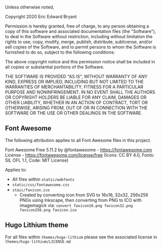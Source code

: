 Unless otherwise noted,

Copyright 2020 Eric Edward Bryant

Permission is hereby granted, free of charge, to any person obtaining a copy of
this software and associated documentation files (the "Software"), to deal in
the Software without restriction, including without limitation the rights to
use, copy, modify, merge, publish, distribute, sublicense, and/or sell copies of
the Software, and to permit persons to whom the Software is furnished to do so,
subject to the following conditions:

The above copyright notice and this permission notice shall be included in all
copies or substantial portions of the Software.

THE SOFTWARE IS PROVIDED "AS IS", WITHOUT WARRANTY OF ANY KIND, EXPRESS OR
IMPLIED, INCLUDING BUT NOT LIMITED TO THE WARRANTIES OF MERCHANTABILITY, FITNESS
FOR A PARTICULAR PURPOSE AND NONINFRINGEMENT. IN NO EVENT SHALL THE AUTHORS OR
COPYRIGHT HOLDERS BE LIABLE FOR ANY CLAIM, DAMAGES OR OTHER LIABILITY, WHETHER
IN AN ACTION OF CONTRACT, TORT OR OTHERWISE, ARISING FROM, OUT OF OR IN
CONNECTION WITH THE SOFTWARE OR THE USE OR OTHER DEALINGS IN THE SOFTWARE.


Font Awesome
--------------------------------------------------------------------------------

The following attribution applies to all Font Awesome files in this project.

Font Awesome Free 5.11.2 by @fontawesome - https://fontawesome.com
License - https://fontawesome.com/license/free (Icons: CC BY 4.0, Fonts: SIL
OFL 1.1, Code: MIT License)

Applies to:

- All files within `static/webfonts`
- `static/css/fontawesome.css`
- `staic/favicon.ico`
    - Created by converting icon from SVG to 16x16, 32x32, 256x256 PNGs using 
      Inkscape, then converting from PNG to ICO with imagemagick via:
      `convert favicon16.png favicon32.png favicon256.png favicon.ico`


Hugo Lithium theme
--------------------------------------------------------------------------------

For all files within `themes/hugo-lithium` please see the associated license in
`themes/hugo-lithium/LICENSE.md`
